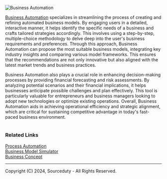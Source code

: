 ![Business Automation](https://github.com/sourceduty/Business_Automation/assets/123030236/833d59e4-8b8a-4725-9f7e-7afd43e2f3be)

[Business Automation](https://chat.openai.com/g/g-Y2GamnRIL-business-automation) specializes in streamlining the process of creating and refining automated business models. By engaging users in a detailed, interactive manner, it helps identify the specific needs of a business and crafts tailored strategies accordingly. This involves using a step-by-step, multiple-choice methodology to delve deep into the user's business requirements and preferences. Through this approach, Business Automation can propose the most suitable business models, integrating key industry insights and comparing various model frameworks. This ensures that the recommendations are not only innovative but also aligned with the latest market trends and business practices.

Business Automation also plays a crucial role in enhancing decision-making processes by providing financial forecasting and risk assessments. By analyzing potential scenarios and their financial implications, it helps businesses anticipate possible challenges and plan effectively. This tool is particularly valuable for entrepreneurs and business managers looking to adopt new technologies or optimize existing operations. Overall, Business Automation aids in achieving operational efficiency and strategic alignment, which are critical for sustaining competitive advantage in today's fast-paced business environment.

#
### Related Links

[Process Automation](https://github.com/sourceduty/Process_Automation)
<br>
[Business Model Simulator](https://chat.openai.com/g/g-C8QfN0boj-business-model-simulator)
<br>
[Business Concept](https://chat.openai.com/g/g-Xm4w9hlF5-business-concept)

***
Copyright (C) 2024, Sourceduty - All Rights Reserved.
